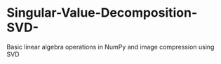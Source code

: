 # Singular-Value-Decomposition-SVD-
Basic linear algebra operations in NumPy and image compression using SVD
